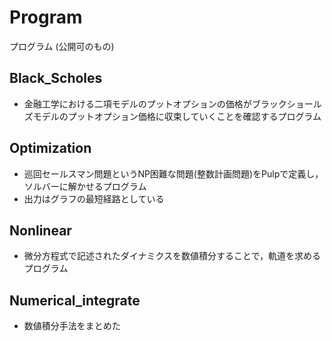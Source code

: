# Program
プログラム (公開可のもの)
## Black_Scholes
- 金融工学における二項モデルのプットオプションの価格がブラックショールズモデルのプットオプション価格に収束していくことを確認するプログラム

## Optimization
- 巡回セールスマン問題というNP困難な問題(整数計画問題)をPulpで定義し，ソルバーに解かせるプログラム
- 出力はグラフの最短経路としている

## Nonlinear
- 微分方程式で記述されたダイナミクスを数値積分することで，軌道を求めるプログラム

## Numerical_integrate
- 数値積分手法をまとめた
